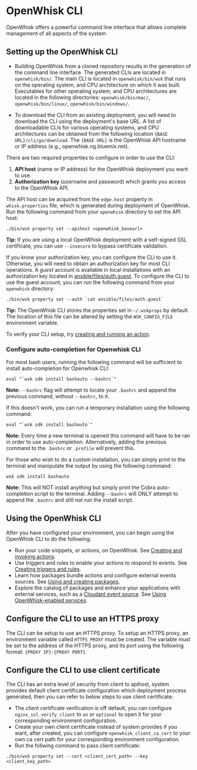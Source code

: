 # OpenWhisk CLI

OpenWhisk offers a powerful command line interface that allows complete management of all aspects of the system.

## Setting up the OpenWhisk CLI

- Building OpenWhisk from a cloned repository results in the generation of the command line interface. The generated CLIs are located in `openwhisk/bin/`. The main CLI is located in `openwhisk/bin/wsk` that runs on the operating system, and CPU architecture on which it was built. Executables for other operating system, and CPU architectures are located in the following directories: `openwhisk/bin/mac/`, `openwhisk/bin/linux/`, `openwhisk/bin/windows/`.

- To download the CLI from an existing deployment, you will need to download the CLI using the deployment's base URL.
A list of downloadable CLIs for various operating systems, and CPU architectures can be obtained from the following
location `{BASE URL}/cli/go/download`. The `{BASE URL}` is the OpenWhisk API hostname or IP address
(e.g., openwhisk.ng.bluemix.net).

There are two required properties to configure in order to use the CLI:

1. **API host** (name or IP address) for the OpenWhisk deployment you want to use.
2. **Authorization key** (username and password) which grants you access to the OpenWhisk API.

The API host can be acquired from the `edge.host` property in `whisk.properties` file, which is generated during
deployment of OpenWhisk. Run the following command from your `openwhisk` directory to set the API host:

```
./bin/wsk property set --apihost <openwhisk_baseurl>
```

**Tip:** If you are using a local OpenWhisk deployment with a self-signed SSL certificate, you can use `--insecure` to bypass certificate validation.

If you know your authorization key, you can configure the CLI to use it. Otherwise, you will need to obtain an
authorization key for most CLI operations. A _guest_ account is available in local installations with an authorization
key located in [ansible/files/auth.guest](../ansible/files/auth.guest). To configure the CLI to use the guest account,
you can run the following command from your `openwhisk` directory:

```
./bin/wsk property set --auth `cat ansible/files/auth.guest`
```

**Tip:** The OpenWhisk CLI stores the properties set in `~/.wskprops` by default. The location of this file can be altered by setting the `WSK_CONFIG_FILE` environment variable.

To verify your CLI setup, try [creating and running an action](#openwhisk-hello-world-example).

### Configure auto-completion for Openwhisk CLI

For most bash users, running the following command will be sufficient to install auto-completion for Openwhisk CLI:

```
eval "`wsk sdk install bashauto --bashrc`"
```

**Note:** `--bashrc` flag will attempt to locate your `.bashrc` and append the previous command, without `--bashrc`, to it.

If this doesn't work, you can run a temporary installation using the following command:

```
eval "`wsk sdk install bashauto`"
```

**Note:** Every time a new terminal is opened this command will have to be ran in order to use auto-completion. Alternatively, adding the previous command to the `.bashrc` or `.profile` will prevent this.

For those who wish to do a custom installation, you can simply print to the terminal and manipulate the output by using the following command:

```
wsk sdk install bashauto
```

**Note:** This will NOT install anything but simply print the Cobra auto-completion script to the terminal. Adding `--bashrc` will ONLY attempt to append the `.bashrc` and still not run the install script.

## Using the OpenWhisk CLI

After you have configured your environment, you can begin using the OpenWhisk CLI to do the following:

* Run your code snippets, or actions, on OpenWhisk. See [Creating and invoking actions](./actions.md).
* Use triggers and rules to enable your actions to respond to events. See [Creating triggers and rules](./triggers_rules.md).
* Learn how packages bundle actions and configure external events sources. See [Using and creating packages](./packages.md).
* Explore the catalog of packages and enhance your applications with external services, such as a [Cloudant event source](./catalog.md#using-the-cloudant-package). See [Using OpenWhisk-enabled services](./catalog.md).

## Configure the CLI to use an HTTPS proxy

The CLI can be setup to use an HTTPS proxy. To setup an HTTPS proxy, an environment variable called `HTTPS_PROXY` must be created. The variable must be set to the address of the HTTPS proxy, and its port using the following format:
`{PROXY IP}:{PROXY PORT}`.

## Configure the CLI to use client certificate
The CLI has an extra level of security from client to apihost, system provides default client certificate configuration which deployment process generated, then you can refer to below steps to use client certificate:
* The client certificate verification is off default, you can configure `nginx_ssl_verify_client` to `on` or `optional` to open it for your corresponding environment configuration.
* Create your own client certificate instead of system provides if you want, after created, you can configure `openwhisk_client_ca_cert` to your own ca cert path for your corresponding environment configuration.
* Run the follwing command to pass client certificate:
```
./bin/wsk property set --cert <client_cert_path> --key <client_key_path>
```
